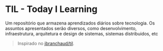 # TIL - Today I Learning 

Um repositório que armazena aprendizados diários sobre tecnologia. Os assuntos apresentados serão diversos, como desenvolvimento, infraestrutura, arquitetura e design de sistemas, sistemas distribuidos, etc


> Inspirado no [jbranchaud/til](https://github.com/jbranchaud/til).
